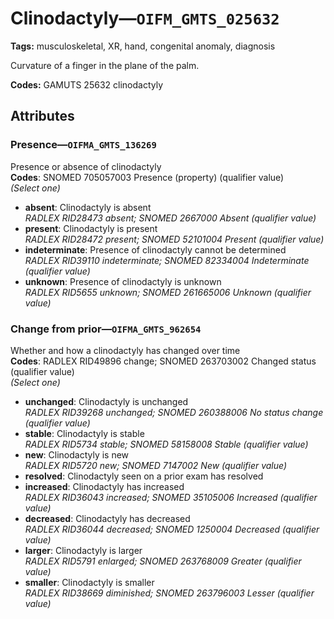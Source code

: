 # Clinodactyly—`OIFM_GMTS_025632`

**Tags:** musculoskeletal, XR, hand, congenital anomaly, diagnosis

Curvature of a finger in the plane of the palm.

**Codes:** GAMUTS 25632 clinodactyly

## Attributes

### Presence—`OIFMA_GMTS_136269`

Presence or absence of clinodactyly  
**Codes**: SNOMED 705057003 Presence (property) (qualifier value)  
*(Select one)*

- **absent**: Clinodactyly is absent  
_RADLEX RID28473 absent; SNOMED 2667000 Absent (qualifier value)_
- **present**: Clinodactyly is present  
_RADLEX RID28472 present; SNOMED 52101004 Present (qualifier value)_
- **indeterminate**: Presence of clinodactyly cannot be determined  
_RADLEX RID39110 indeterminate; SNOMED 82334004 Indeterminate (qualifier value)_
- **unknown**: Presence of clinodactyly is unknown  
_RADLEX RID5655 unknown; SNOMED 261665006 Unknown (qualifier value)_

### Change from prior—`OIFMA_GMTS_962654`

Whether and how a clinodactyly has changed over time  
**Codes**: RADLEX RID49896 change; SNOMED 263703002 Changed status (qualifier value)  
*(Select one)*

- **unchanged**: Clinodactyly is unchanged  
_RADLEX RID39268 unchanged; SNOMED 260388006 No status change (qualifier value)_
- **stable**: Clinodactyly is stable  
_RADLEX RID5734 stable; SNOMED 58158008 Stable (qualifier value)_
- **new**: Clinodactyly is new  
_RADLEX RID5720 new; SNOMED 7147002 New (qualifier value)_
- **resolved**: Clinodactyly seen on a prior exam has resolved  
- **increased**: Clinodactyly has increased  
_RADLEX RID36043 increased; SNOMED 35105006 Increased (qualifier value)_
- **decreased**: Clinodactyly has decreased  
_RADLEX RID36044 decreased; SNOMED 1250004 Decreased (qualifier value)_
- **larger**: Clinodactyly is larger  
_RADLEX RID5791 enlarged; SNOMED 263768009 Greater (qualifier value)_
- **smaller**: Clinodactyly is smaller  
_RADLEX RID38669 diminished; SNOMED 263796003 Lesser (qualifier value)_